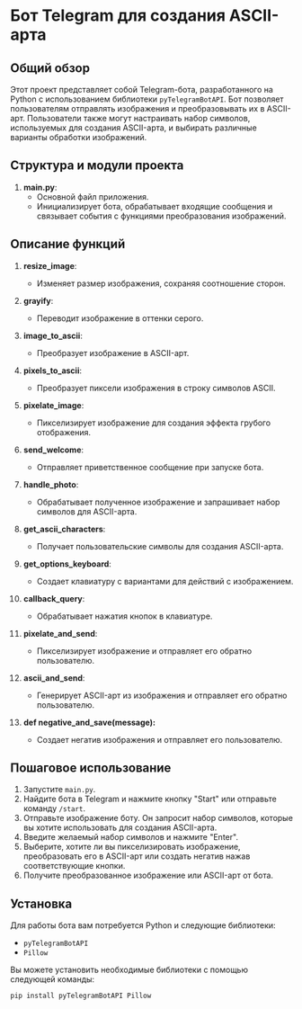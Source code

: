 # Бот Telegram для создания ASCII-арта

## Общий обзор

Этот проект представляет собой Telegram-бота, разработанного на Python с использованием библиотеки `pyTelegramBotAPI`. Бот позволяет пользователям отправлять изображения и преобразовывать их в ASCII-арт. Пользователи также могут настраивать набор символов, используемых для создания ASCII-арта, и выбирать различные варианты обработки изображений.

## Структура и модули проекта

1. **main.py**:
   - Основной файл приложения.
   - Инициализирует бота, обрабатывает входящие сообщения и связывает события с функциями преобразования изображений.

## Описание функций

1. **resize_image**:
   - Изменяет размер изображения, сохраняя соотношение сторон.

2. **grayify**:
   - Переводит изображение в оттенки серого.

3. **image_to_ascii**:
   - Преобразует изображение в ASCII-арт.

4. **pixels_to_ascii**:
   - Преобразует пиксели изображения в строку символов ASCII.

5. **pixelate_image**:
   - Пикселизирует изображение для создания эффекта грубого отображения.

6. **send_welcome**:
   - Отправляет приветственное сообщение при запуске бота.

7. **handle_photo**:
   - Обрабатывает полученное изображение и запрашивает набор символов для ASCII-арта.

8. **get_ascii_characters**:
   - Получает пользовательские символы для создания ASCII-арта.

9. **get_options_keyboard**:
   - Создает клавиатуру с вариантами для действий с изображением.

10. **callback_query**:
    - Обрабатывает нажатия кнопок в клавиатуре.

11. **pixelate_and_send**:
    - Пикселизирует изображение и отправляет его обратно пользователю.

12. **ascii_and_send**:
    - Генерирует ASCII-арт из изображения и отправляет его обратно пользователю.
    
13. **def negative_and_save(message):**
    - Создает негатив изображения и отправляет его пользователю.

## Пошаговое использование

1. Запустите `main.py`.
2. Найдите бота в Telegram и нажмите кнопку "Start" или отправьте команду `/start`.
3. Отправьте изображение боту. Он запросит набор символов, которые вы хотите использовать для создания ASCII-арта.
4. Введите желаемый набор символов и нажмите "Enter".
5. Выберите, хотите ли вы пикселизировать изображение, преобразовать его в ASCII-арт или создать негатив нажав соответствующие кнопки.
6. Получите преобразованное изображение или ASCII-арт от бота.

## Установка

Для работы бота вам потребуется Python и следующие библиотеки:

- `pyTelegramBotAPI`
- `Pillow`

Вы можете установить необходимые библиотеки с помощью следующей команды:

```bash
pip install pyTelegramBotAPI Pillow
